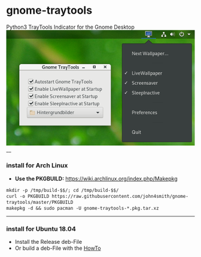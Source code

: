 # gnome-traytools
Python3 TrayTools Indicator for the Gnome Desktop
![Alt text](/screenshot.png?raw=true "Screenshot")
__
### install for Arch Linux
- **Use the PKGBUILD:** https://wiki.archlinux.org/index.php/Makepkg
```
mkdir -p /tmp/build-$$/; cd /tmp/build-$$/
curl -o PKGBUILD https://raw.githubusercontent.com/john4smith/gnome-traytools/master/PKGBUILD
makepkg -d && sudo pacman -U gnome-traytools-*.pkg.tar.xz
```
___
### install for Ubuntu 18.04
- Install the Release deb-File
- Or build a deb-File with the [HowTo](/debian/HowTo.md)
